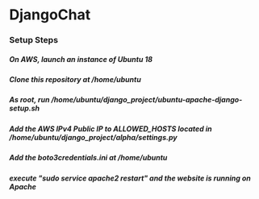 # DjangoChat

### Setup Steps
##### On AWS, launch an instance of Ubuntu 18
##### Clone this repository at /home/ubuntu
##### As root, run /home/ubuntu/django_project/ubuntu-apache-django-setup.sh
##### Add the AWS IPv4 Public IP to ALLOWED_HOSTS located in /home/ubuntu/django_project/alpha/settings.py
##### Add the boto3credentials.ini at /home/ubuntu
##### execute "sudo service apache2 restart" and the website is running on Apache

